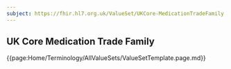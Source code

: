 ```yaml
---
subject: https://fhir.hl7.org.uk/ValueSet/UKCore-MedicationTradeFamily
---
```

## UK Core Medication Trade Family

{{page:Home/Terminology/AllValueSets/ValueSetTemplate.page.md}}